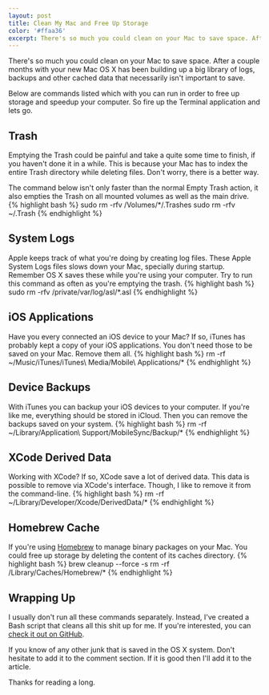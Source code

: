 ```yaml
---
layout: post
title: Clean My Mac and Free Up Storage
color: '#ffaa36'
excerpt: There's so much you could clean on your Mac to save space. After a couple months with your new Mac OS X has been building up a big library of logs, backups and other cached data that necessarily isn't important to save.
---
```


There's so much you could clean on your Mac to save space. After a couple months with your new Mac OS X has been building up a big library of logs, backups and other cached data that necessarily isn't important to save.

Below are commands listed which with you can run in order to free up storage and speedup your computer. So fire up the Terminal application and lets go.

## Trash
Emptying the Trash could be painful and take a quite some time to finish, if you haven't done it in a while. This is because your Mac has to index the entire Trash directory while deleting files. Don't worry, there is a better way.

The command below isn't only faster than the normal Empty Trash action, it also empties the Trash on all mounted volumes as well as the main drive.
{% highlight bash %} 
sudo rm -rfv /Volumes/*/.Trashes
sudo rm -rfv ~/.Trash
{% endhighlight %}
 
## System Logs
Apple keeps track of what you're doing by creating log files. These Apple System Logs files slows down your Mac, specially during startup. Remember OS X saves these while you're using your computer. Try to run this command as often as you're emptying the trash.
{% highlight bash %} 
sudo rm -rfv /private/var/log/asl/*.asl
{% endhighlight %}
 
## iOS Applications
Have you every connected an iOS device to your Mac? If so, iTunes has probably kept a copy of your iOS applications. You don't need those to be saved on your Mac. Remove them all.
{% highlight bash %} 
rm -rf ~/Music/iTunes/iTunes\ Media/Mobile\ Applications/*
{% endhighlight %}

## Device Backups
With iTunes you can backup your iOS devices to your computer. If you're like me, everything should be stored in iCloud. Then you can remove the backups saved on your system.
{% highlight bash %} 
rm -rf ~/Library/Application\ Support/MobileSync/Backup/*
{% endhighlight %}
 
## XCode Derived Data
Working with XCode? If so, XCode save a lot of derived data. This data is possible to remove via XCode's interface. Though, I like to remove it from the command-line.
{% highlight bash %} 
rm -rf ~/Library/Developer/Xcode/DerivedData/*
{% endhighlight %}

## Homebrew Cache
If you're using [Homebrew](http://brew.sh/) to manage binary packages on your Mac. You could free up storage by deleting the content of its caches directory.
{% highlight bash %} 
brew cleanup --force -s
rm -rf /Library/Caches/Homebrew/*
{% endhighlight %}

## Wrapping Up
I usually don't run all these commands separately. Instead, I've created a Bash script that cleans all this shit up for me. If you're interested, you can [check it out on GitHub](https://github.com/vinkla/dotfiles/blob/master/bin/cleanup).

If you know of any other junk that is saved in the OS X system. Don't hesitate to add it to the comment section. If it is good then I'll add it to the article.

Thanks for reading a long.


